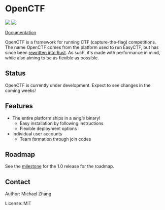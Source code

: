 OpenCTF
=======

[![](https://travis-ci.org/easyctf/openctf.svg?branch=develop)](https://travis-ci.org/easyctf/openctf)
![](https://tokei.rs/b1/github/easyctf/openctf)

[Documentation](http://easyctf.github.io/openctf/)

OpenCTF is a framework for running CTF (capture-the-flag) competitions. The name OpenCTF comes from the platform used to run EasyCTF, but has since been [rewritten into Rust](https://github.com/ansuz/RIIR). As such, it's made with performance in mind, while also aiming to be as flexible as possible.

Status
------

OpenCTF is currently under development. Expect to see changes in the coming weeks!

Features
--------

- The entire platform ships in a _single_ binary!
  - Easy installation by following instructions
  - Flexible deployment options
- Individual user accounts
  - Team formation through join codes

Roadmap
-------

See the [milestone](https://github.com/easyctf/openctf/milestone/3) for the 1.0 release for the roadmap.

Contact
-------

Author: Michael Zhang

License: MIT
